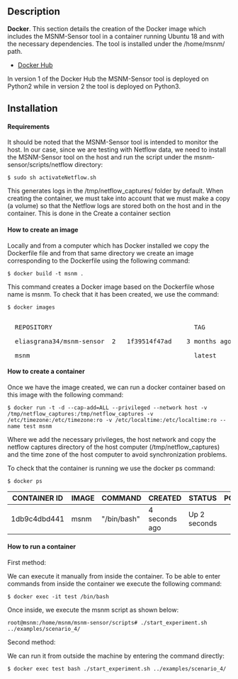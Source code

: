 Description
------------

**Docker**. This section details the creation of the Docker image which includes the MSNM-Sensor tool in a container running Ubuntu 18 and with the necessary dependencies. The tool is installed under the /home/msnm/ path.

* [Docker Hub](https://hub.docker.com/r/eliasgrana34/msnm-sensor)

In version 1 of the Docker Hub the MSNM-Sensor tool is deployed on Python2 while in version 2 the tool is deployed on Python3.


## Installation


#### Requirements

It should be noted that the MSNM-Sensor tool is intended to monitor the host. In our case, since we are testing with Netflow data, we need to install the MSNM-Sensor tool on the host and run the script under the msnm-sensor/scripts/netflow directory:

    $ sudo sh activateNetflow.sh


This generates logs in the /tmp/netflow_captures/ folder by default. When creating the container, we must take into account that we must make a copy (a volume) so that the Netflow logs are stored both on the host and in the container. This is done in the Create a container section


#### How to create an image

Locally and from a computer which has Docker installed we copy the Dockerfile file and from that same directory we create an image corresponding to the Dockerfile using the following command:


    $ docker build -t msnm .

This command creates a Docker image based on the Dockerfile whose name is msnm. To check that it has been created, we use the command:


    $ docker images
<pre>   
  REPOSITORY                                      TAG       IMAGE ID       CREATED         SIZE
  
  eliasgrana34/msnm-sensor  2   1f39514f47ad    3 months ago    891MB
  
  msnm                                            latest    1f39514f47ad   3 months ago    891MB
</pre>

#### How to create a container

Once we have the image created, we can run a docker container based on this image with the following command:

    $ docker run -t -d --cap-add=ALL --privileged --network host -v /tmp/netflow_captures:/tmp/netflow_captures -v /etc/timezone:/etc/timezone:ro -v /etc/localtime:/etc/localtime:ro --name test msnm 
 
 



Where we add the necessary privileges, the host network and copy the netflow captures directory of the host computer (/tmp/netflow_captures) and the time zone of the host computer to avoid synchronization problems.

To check that the container is running we use the docker ps command:

    $ docker ps

|CONTAINER ID|   IMAGE  |   COMMAND   |    CREATED    |     STATUS    |     PORTS  |   NAMES |
| ------------| --------- | ---------- | ------------- | ------------- | ---------- | -------- |
|1db9c4dbd441|   msnm  |    "/bin/bash"  | 4 seconds ago  | Up 2 seconds    |         | test |


#### How to run a container

First method:

We can execute it manually from inside the container. To be able to enter commands from inside the container we execute the following command:

    $ docker exec -it test /bin/bash


Once inside, we execute the msnm script as shown below:

    root@msnm:/home/msnm/msnm-sensor/scripts# ./start_experiment.sh ../examples/scenario_4/



Second method:

We can run it from outside the machine by entering the command directly:

    $ docker exec test bash ./start_experiment.sh ../examples/scenario_4/




